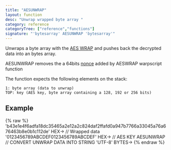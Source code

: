 ```yaml
---
title: "AESUNWRAP"
layout: function
desc: "Unwrap wrapped byte array "
category: reference
categoryTree: ["reference","functions"]
signature: "'bytesarray' AESUNWRAP 'bytesarray'"
---
```


Unwraps a byte array with the [AES WRAP](https://www.ietf.org/rfc/rfc3394.txt) and pushes back the decrypted data into an bytes array.


AESUNWRAP removes the a 64bits [nonce](https://en.wikipedia.org/wiki/Cryptographic_nonce) added by AESWRAP warpscript function


The function expects the following elements on the stack:

    1: byte array (data to unwrap)
    TOP: key (AES key, byte array containing a 128, 192 or 256 bits)

## Example ##

{% raw %}
<warp10-warpscript-widget backend="{{backend}}"  exec-endpoint="{{execEndpoint}}">
'b43e1e4f6adfa18dc35465a2e12a2c824daf2ffafd0a947b7766a33045a76a676463b8e0b1c112de' HEX-> // Wrapped data
'0123456789ABCDEF0123456789ABCDEF' HEX-> // AES KEY
AESUNWRAP
// CONVERT UNWRAP DATA  INTO STRING
'UTF-8' BYTES->
</warp10-warpscript-widget>
{% endraw %}   